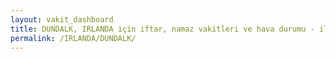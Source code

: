 ```yaml
---
layout: vakit_dashboard
title: DUNDALK, IRLANDA için iftar, namaz vakitleri ve hava durumu - ilçe/eyalet seç
permalink: /IRLANDA/DUNDALK/
---
```


<script type="text/javascript">
  var GLOBAL_COUNTRY = 'IRLANDA';
  var GLOBAL_CITY = 'DUNDALK';
  var GLOBAL_STATE = '';
  var lat = 72;
  var lon = 21;
</script>
